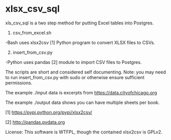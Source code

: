 xlsx_csv_sql
============

xls_csv_sql is a two step method for putting Excel tables into Postgres.

1. csv_from_excel.sh

 -Bash uses xlsx2csv [1] Python program to convert XLSX files to CSVs.

2. insert_from_csv.py

 -Python uses pandas [2] module to import CSV files to Postgres.
 
The scripts are short and considered self documenting. Note: you may need to run insert_from_csv.py with sudo or otherwise ensure sufficient permissions.

The example ./input data is excerpts from https://data.cityofchicago.org

The example ./output data shows you can have multiple sheets per book.

[1] https://pypi.python.org/pypi/xlsx2csv/

[2] http://pandas.pydata.org

License: This software is WTFPL, though the contained xlsx2csv is GPLv2.

